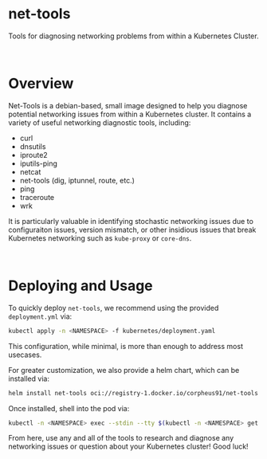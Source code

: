 # net-tools
Tools for diagnosing networking problems from within a Kubernetes Cluster.

</br>

# Overview

Net-Tools is a debian-based, small image designed to help you diagnose potential networking issues from within a Kubernetes cluster. It contains a variety of useful networking diagnostic tools, including:

- curl
- dnsutils
- iproute2
- iputils-ping
- netcat
- net-tools (dig, iptunnel, route, etc.)
- ping
- traceroute
- wrk

It is particularly valuable in identifying stochastic networking issues due to configuraiton issues, version mismatch, or other insidious issues that break Kubernetes networking such as `kube-proxy` or `core-dns`.

</br>

# Deploying and Usage

To quickly deploy `net-tools`, we recommend using the provided `deployment.yml` via:

```bash
kubectl apply -n <NAMESPACE> -f kubernetes/deployment.yaml
```

This configuration, while minimal, is more than enough to address most usecases.

For greater customization, we also provide a helm chart, which can be installed via:

```bash
helm install net-tools oci://registry-1.docker.io/corpheus91/net-tools --version <VERSION>
```

Once installed, shell into the pod via:

```bash
kubectl -n <NAMESPACE> exec --stdin --tty $(kubectl -n <NAMESPACE> get pods -l app=net-tools -o=name | cut -d '/' -f2)) -- /bin/bash
```

From here, use any and all of the tools to research and diagnose any networking issues or question about your Kubernetes cluster! Good luck!